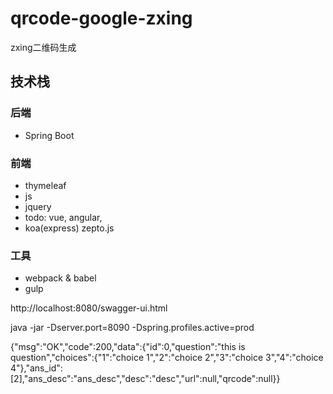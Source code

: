 # qrcode-google-zxing
zxing二维码生成

## 技术栈

### 后端
* Spring Boot

### 前端
* thymeleaf
* js
* jquery
* todo: vue, angular, 
* koa(express) zepto.js

### 工具
* webpack & babel
* gulp


http://localhost:8080/swagger-ui.html

java -jar -Dserver.port=8090 -Dspring.profiles.active=prod


{"msg":"OK","code":200,"data":{"id":0,"question":"this is question","choices":{"1":"choice 1","2":"choice 2","3":"choice 3","4":"choice 4"},"ans_id":[2],"ans_desc":"ans_desc","desc":"desc","url":null,"qrcode":null}}